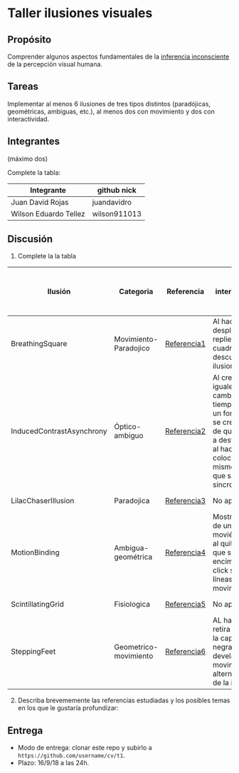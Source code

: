 # Taller ilusiones visuales

## Propósito

Comprender algunos aspectos fundamentales de la [inferencia inconsciente](https://github.com/VisualComputing/Cognitive) de la percepción visual humana.

## Tareas

Implementar al menos 6 ilusiones de tres tipos distintos (paradójicas, geométricas, ambiguas, etc.), al menos dos con movimiento y dos con interactividad.

## Integrantes
(máximo dos)

Complete la tabla:

| Integrante | github nick |
|------------|-------------|
|Juan David Rojas|juandavidro|
|Wilson Eduardo Tellez|wilson911013|

## Discusión

1. Complete la la tabla

| Ilusión | Categoria | Referencia | Tipo de interactividad (si aplica) | URL código base (si aplica) |
|---------|-----------|------------|------------------------------------|-----------------------------|
|BreathingSquare|Movimiento-Paradojico|[Referencia1](https://www.michaelbach.de/ot/mot-breathingSquare/index.html)|Al hacer click se despliegan o repliegan los cuadros descubriendo la ilusion| No aplica |
|InducedContrastAsynchrony|Óptico-ambiguo|[Referencia2](https://www.michaelbach.de/ot/lum-inducedContrastAsym/index.html)|Al crear 2 círculos iguales que cambian al mismo tiempo pero con un fondo diferente se crea la ilusión de que se mueven a destiempo, pero al hacer click y colocarlas sobre el mismo fondo se ve que se mueven sincronizadamente|No aplica|
|LilacChaserIllusion|Paradojica|[Referencia3](https://en.wikipedia.org/wiki/Lilac_chaser)|No aplca|No aplica|
|MotionBinding|Ambigua-geométrica|[Referencia4](https://www.michaelbach.de/ot/mot-motionBinding/index.html)|Mostrar la ilusión de un cuadro moviéndose pero al quitar las figuras que se encuentran encima haciendo click se ven solo líneas en movimiento|                             |
|ScintillatingGrid|Fisiologica|[Referencia5](https://www.michaelbach.de/ot/lum-scGrid/index.html)|No aplica|No aplica|
|SteppingFeet|Geometrico-movimiento|[Referencia6](https://www.michaelbach.de/ot/mot-feetLin/index.html)|AL hacer click se retira o despliega la capa de lineas negras que develan el movimiento alterno o continuo de la ilusión |No aplica|

2. Describa brevememente las referencias estudiadas y los posibles temas en los que le gustaría profundizar:

## Entrega

* Modo de entrega: clonar este repo y subirlo a `https://github.com/username/cv/t1`.
* Plazo: 16/9/18 a las 24h.
